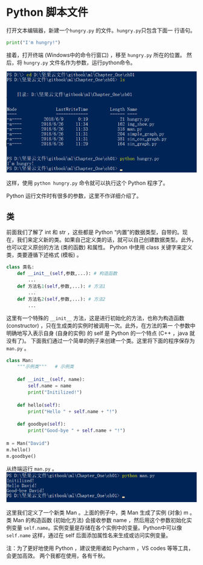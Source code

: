 # Python 脚本文件
打开文本编辑器，新建一个```hungry.py``` 的文件。```hungry.py```只包含下面一 行语句。
```python
print("I'm hungry!")
```
接着，打开终端 (Windows中的命令行窗口) ，移至 ```hungry.py``` 所在的位置。 然后，将 ```hungry.py``` 文件名作为参数，运行python命令。

![输入图片描述](images/1_4_1.png?v=1&type=image&token=V1:FabNjX4C3aAU5gVn9qvmjlkwUYZOpzSQKW5j7Po-muQ)

这样，使用 ```python hungry.py``` 命令就可以执行这个 Python 程序了。

Python 运行文件时有很多的参数，这里不作详细介绍了。

## 类
前面我们了解了 int 和 str ，这些都是 Python “内置”的数据类型，自带的。现在，我们来定义新的类。如果自己定义类的话，就可以自己创建数据类型。此外，也可以定义原创的方法 (类的函数) 和属性。 
Python 中使用 class 关键字来定义类，类要遵循下述格式 (模板) 。
```python
class 类名:
	def __init__(self,参数,...): # 构造函数 
		...
	def 方法名1(self,参数,...): # 方法1 
		...
	def 方法名2(self,参数,...): # 方法2
		...
```
这里有一个特殊的 ```__init__``` 方法，这是进行初始化的方法，也称为构造函数 (constructor) ，只在生成类的实例时被调用一次。此外，在方法的第一 个参数中明确地写入表示自身 (自身的实例) 的 self 是 Python 的一个特点 (C++ ，java 就没有了)。 下面我们通过一个简单的例子来创建一个类。这里将下面的程序保存为 ```man.py``` 。
```python
class Man:
    """示例类"""   # 示例类

    def __init__(self, name):
        self.name = name
        print("Initilized!")

    def hello(self):
        print("Hello " + self.name + "!")

    def goodbye(self):
        print("Good-bye " + self.name + "!")

m = Man("David")
m.hello()
m.goodbye()
```
从终端运行 ```man.py``` 。
![](images/1_4_2.png?v=1&type=image&token=V1:z_p3OlS4-N4GCP4kPXh00rXU0zN21Nofu9aanR5j148)

这里我们定义了一个新类 Man 。上面的例子中，类 Man 生成了实例 (对象) m 。 类 Man 的构造函数 (初始化方法) 会接收参数 name ，然后用这个参数初始化实例变量 ```self.name```。实例变量是存储在各个实例中的变量。Python中可以像 ```self.name``` 这样，通过在 self 后面添加属性名来生成或访问实例变量。

注：为了更好地使用 Python ，建议使用诸如 Pycharm ，VS codes 等等工具，会更加高效。
两个我都在使用，各有千秋。
